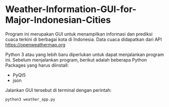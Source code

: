 # Weather-Information-GUI-for-Major-Indonesian-Cities
Program ini merupakan GUI untuk menampilkan informasi dan prediksi cuaca terkini di berbagai kota di Indonesia. Data cuaca didapatkan dari API https://openweathermap.org

Python 3 atau yang lebih baru diperlukan untuk dapat menjalankan program ini. Sebelum menjalankan program, berikut adalah beberapa Python Packages yang harus diinstall:
* PyQt5
* json

Jalankan GUI tersebut di terminal dengan perintah:
```
python3 weather_app.py
```
